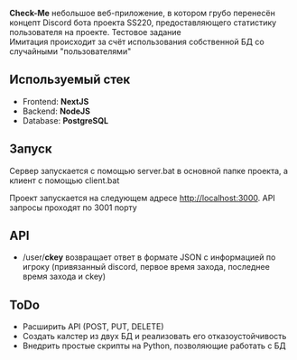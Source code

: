 **Check-Me** небольшое веб-приложение, в котором грубо перенесён концепт Discord бота проекта SS220, предоставляющего статистику пользователя на проекте. Тестовое задание </br>
Имитация происходит за счёт использования собственной БД со случайными "пользователями"

## Используемый стек
- Frontend: **NextJS** 
- Backend: **NodeJS**
- Database: **PostgreSQL**

## Запуск

Сервер запускается с помощью server.bat в основной папке проекта, а клиент с помощью client.bat

Проект запускается на следующем адресе [http://localhost:3000](http://localhost:3000). API запросы проходят по 3001 порту

## API

- /user/**ckey** возвращает ответ в формате JSON с информацией по игроку (привязанный discord, первое время захода, последнее время захода и ckey) 

## ToDo

- Расширить API (POST, PUT, DELETE)
- Создать калстер из двух БД и реализовать его отказоустойчивость
- Внедрить простые скрипты на Python, позволяющие работать с БД
